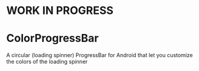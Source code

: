 WORK IN PROGRESS
================


ColorProgressBar
================

A circular (loading spinner) ProgressBar for Android that let you customize the colors of the loading spinner

